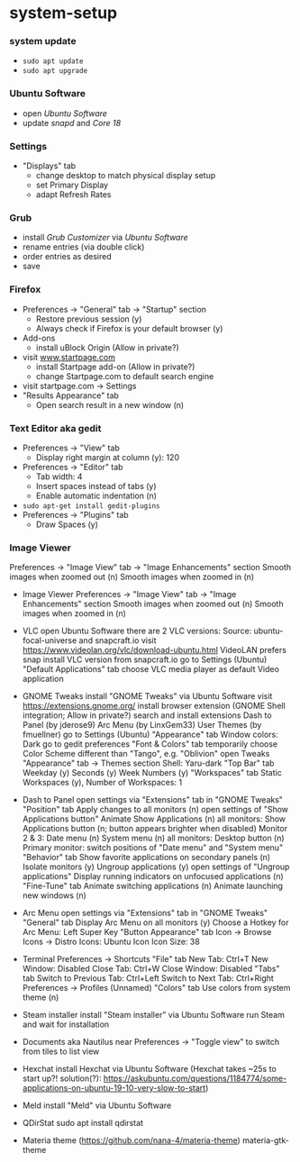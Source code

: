 # system-setup

### system update
* `sudo apt update`
* `sudo apt upgrade`

### Ubuntu Software
* open *Ubuntu Software*
* update *snapd* and *Core 18*

### Settings
* "Displays" tab
  * change desktop to match physical display setup
  * set Primary Display
  * adapt Refresh Rates

### Grub
* install *Grub Customizer* via *Ubuntu Software*
* rename entries (via double click)
* order entries as desired
* save

### Firefox
* Preferences -> "General" tab -> "Startup" section
  * Restore previous session (y)
  * Always check if Firefox is your default browser (y)
* Add-ons
  * install uBlock Origin (Allow in private?)
* visit www.startpage.com
  * install Startpage add-on (Allow in private?)
  * change Startpage.com to default search engine
* visit startpage.com -> Settings
* "Results Appearance" tab
  * Open search result in a new window (n)

### Text Editor aka gedit
* Preferences → "View" tab
  * Display right margin at column (y): 120
* Preferences → "Editor" tab
  * Tab width: 4
  * Insert spaces instead of tabs (y)
  * Enable automatic indentation (n)
* `sudo apt-get install gedit-plugins`
* Preferences → "Plugins" tab
  * Draw Spaces (y)

### Image Viewer
Preferences -> "Image View" tab -> "Image Enhancements" section
    Smooth images when zoomed out (n)
    Smooth images when zoomed in (n)

- Image Viewer
Preferences -> "Image View" tab -> "Image Enhancements" section
    Smooth images when zoomed out (n)
    Smooth images when zoomed in (n)

- VLC
open Ubuntu Software
there are 2 VLC versions:
    Source: ubuntu-focal-universe and snapcraft.io
visit https://www.videolan.org/vlc/download-ubuntu.html
    VideoLAN prefers snap
install VLC version from snapcraft.io
go to Settings (Ubuntu)
"Default Applications" tab
    choose VLC media player as default Video application



- GNOME Tweaks
install "GNOME Tweaks" via Ubuntu Software
visit https://extensions.gnome.org/
    install browser extension (GNOME Shell integration; Allow in private?)
search and install extensions
    Dash to Panel (by jderose9)
    Arc Menu (by LinxGem33)
    User Themes (by fmuellner)
go to Settings (Ubuntu)
"Appearance" tab
    Window colors: Dark
go to gedit preferences
"Font & Colors" tab
    temporarily choose Color Scheme different than "Tango", e.g. "Oblivion"
open Tweaks
"Appearance" tab -> Themes section
    Shell: Yaru-dark
"Top Bar" tab
    Weekday (y)
    Seconds (y)
    Week Numbers (y)
"Workspaces" tab
    Static Workspaces (y), Number of Workspaces: 1

- Dash to Panel
open settings via "Extensions" tab in "GNOME Tweaks"
"Position" tab
    Apply changes to all monitors (n)
    open settings of "Show Applications button"
        Animate Show Applications (n)
    all monitors:
        Show Applications button (n; button appears brighter when disabled)
    Monitor 2 & 3:
        Date menu (n)
        System menu (n)
    all monitors:
        Desktop button (n)
    Primary monitor:
        switch positions of "Date menu" and "System menu"
"Behavior" tab
    Show favorite applications on secondary panels (n)
    Isolate monitors (y)
    Ungroup applications (y)
    open settings of "Ungroup applications"
        Display running indicators on unfocused applications (n)
"Fine-Tune" tab
    Animate switching applications (n)
    Animate launching new windows (n)

- Arc Menu
open settings via "Extensions" tab in "GNOME Tweaks"
"General" tab
    Display Arc Menu on all monitors (y)
    Choose a Hotkey for Arc Menu: Left Super Key
"Button Appearance" tab
    Icon -> Browse Icons -> Distro Icons: Ubuntu Icon
    Icon Size: 38



- Terminal
Preferences -> Shortcuts
    "File" tab
        New Tab:      Ctrl+T
        New Window:   Disabled
        Close Tab:    Ctrl+W
        Close Window: Disabled
    "Tabs" tab
        Switch to Previous Tab: Ctrl+Left
        Switch to Next Tab:     Ctrl+Right
Preferences -> Profiles (Unnamed)
    "Colors" tab
        Use colors from system theme (n)
    
- Steam installer
install "Steam installer" via Ubuntu Software
run Steam and wait for installation

- Documents aka Nautilus
near Preferences -> "Toggle view" to switch from tiles to list view

- Hexchat
install Hexchat via Ubuntu Software
(Hexchat takes ~25s to start up?!
solution(?): https://askubuntu.com/questions/1184774/some-applications-on-ubuntu-19-10-very-slow-to-start)

- Meld
install "Meld" via Ubuntu Software

- QDirStat
sudo apt install qdirstat

- Materia theme (https://github.com/nana-4/materia-theme)
materia-gtk-theme

    
    
    
    
    
    
    
